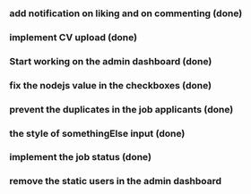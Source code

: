 ### add notification on liking and on commenting (done)

### implement CV upload (done)

### Start working on the admin dashboard (done)

### fix the nodejs value in the checkboxes  (done)

### prevent the duplicates in the job applicants  (done)

### the style of somethingElse input (done)

### implement the job status (done)

### remove the static users in the admin dashboard
